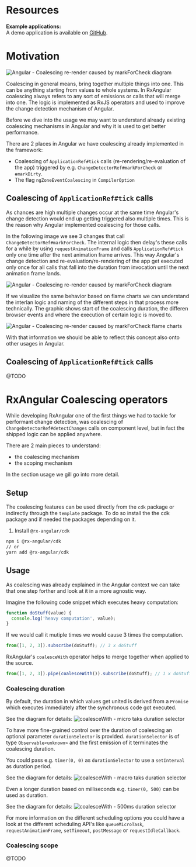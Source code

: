 # Resources

**Example applications:**  
A demo application is available on [GitHub](https://github.com/BioPhoton/rx-angular-cdk-coalescing).

# Motivation

![Angular - Coalescing re-render caused by `markForCheck` diagram]()

Coalescing in general means, bring together multiple things into one. This can be anything starting from values to whole systems.
In RxAngular coalescing always refers to any sort of emissions or calls that will merge into one. The logic is implemented as RxJS operators and used to improve the change detection mechanism of Angular.

Before we dive into the usage we may want to understand already existing coalescing mechanisms in Angular and why it is used to get better performance.

There are 2 places in Angular we have coalescing already implemented in the framework:

- Coalescing of `ApplicationRef#tick` calls (re-rendering/re-evaluation of the app) triggered by e.g. `ChangeDetectorRef#markForCheck` or `ɵmarkDirty`.
- The flag `ngZoneEventCoalescing` in `CompilerOption`

## Coalescing of `ApplicationRef#tick` calls

As chances are high multiple changes occur at the same time Angular's change detection would end up getting triggered also multiple times.
This is the reason why Angular implemented coalescing for those calls.

In the following image we see 3 changes that call `ChangeDetectorRef#markForCheck`.
The internal logic then delay's these calls for a while by using `requestAnimationFrame` and calls `ApplicationRef#tick` only one time after the next animation frame arrives.
This way Angular's change detection and re-evaluation/re-rendering of the app get executed only once for all calls that fall into the duration from invocation until the next animation frame lands.

![Angular - Coalescing re-render caused by `markForCheck` diagram]()

If we visualize the same behavior based on flame charts we can understand the interlan logic and naming of the different steps in that process more technically.
The graphic shows start of the coalescing duration, the differen browser events and where the execution of certain logic is moved to.

![Angular - Coalescing re-render caused by `markForCheck` flame charts]()

With that information we should be able to reflect this concept also onto other usages in Angular.

## Coalescing of `ApplicationRef#tick` calls

@TODO

# RxAngular Coalescing operators

While developing RxAngular one of the first things we had to tackle for performant change detection, was coalescing of `ChangeDetectorRef#detectChanges` calls on component level,
but in fact the shipped logic can be applied anywhere.

There are 2 main pieces to understand:

- the coalescing mechanism
- the scoping mechanism

In the section usage we gill go into more detail.

## Setup

The coalescing features can be used directly from the `cdk` package or indirectly through the `template` package.
To do so install the the cdk package and if needed the packages depending on it.

1. Install `@rx-angular/cdk`

```bash
npm i @rx-angular/cdk
// or
yarn add @rx-angular/cdk
```

## Usage

As coalescing was already explained in the Angular context we can take that one step forther and look at it in a more agnostic way.

Imagine the following code snippet which executes heavy computation:

```typescript
function doStuff(value) {
  console.log('heavy computation', value);
}
```

If we would call it mutiple times we would cause 3 times the computation.

```typescript
from([1, 2, 3]).subscribe(doStuff); // 3 x doStuff
```

RxAngular's `coalesceWith` operator helps to merge together when applied to the source.

```typescript
from([1, 2, 3]).pipe(coalesceWith()).subscribe(doStuff); // 1 x doStuff
```

### Coalescing duration

By default, the duration in which values get united is derived from a `Promise` which executes immediately after the synchronous code got executed.

See the diagram for details:
![coalesceWith - micro taks duration selector]()

To have more fine-grained control over the duration of coalescing an optional parameter `durationSelector` is provided.
`durationSelector` is of type `Observable<unknown>` and the first emission of it terminates the coalescing duration.

You could pass e.g. `timer(0, 0)` as `durationSelector` to use a `setInterval` as duration period.

See the diagram for details:
![coalesceWith - macro taks duration selector]()

Even a longer duration based on milliseconds e.g. `timer(0, 500)` can be used as duration.

See the diagram for details:
![coalesceWith - 500ms duration selector]()

For more information on the different scheduling options you could have a look at the different scheduling API's like
`queueMicroTask`, `requestAnimationFrame`, `setTimeout`, `postMessage` or `requestIdleCallback`.

### Coalescing scope

@TODO
